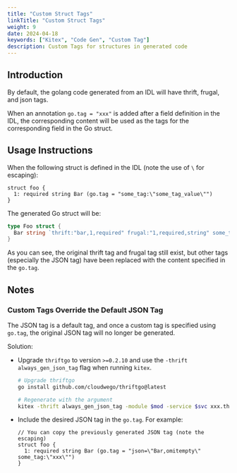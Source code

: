 ```yaml
---
title: "Custom Struct Tags"
linkTitle: "Custom Struct Tags"
weight: 9
date: 2024-04-18
keywords: ["Kitex", "Code Gen", "Custom Tag"]
description: Custom Tags for structures in generated code
---
```


## Introduction

By default, the golang code generated from an IDL will have thrift, frugal, and json tags.

When an annotation `go.tag = "xxx"` is added after a field definition in the IDL, the corresponding content will be used as the tags for the corresponding field in the Go struct.

## Usage Instructions

When the following struct is defined in the IDL (note the use of `\` for escaping):

```thrift
struct foo {
  1: required string Bar (go.tag = "some_tag:\"some_tag_value\"")
}
```

The generated Go struct will be:

```go
type Foo struct {
  Bar string `thrift:"bar,1,required" frugal:"1,required,string" some_tag:"some_tag_value"`
}
```

As you can see, the original thrift tag and frugal tag still exist, but other tags (especially the JSON tag) have been replaced with the content specified in the `go.tag`.

## Notes

### Custom Tags Override the Default JSON Tag

The JSON tag is a default tag, and once a custom tag is specified using `go.tag`, the original JSON tag will no longer be generated.

Solution:

- Upgrade `thriftgo` to version `>=0.2.10` and use the `-thrift always_gen_json_tag` flag when running `kitex`.

  ```bash
  # Upgrade thriftgo
  go install github.com/cloudwego/thriftgo@latest

  # Regenerate with the argument
  kitex -thrift always_gen_json_tag -module $mod -service $svc xxx.thrift
  ```

- Include the desired JSON tag in the `go.tag`. For example:

  ```thrift
  // You can copy the previously generated JSON tag (note the escaping)
  struct foo {
    1: required string Bar (go.tag = "json=\"Bar,omitempty\" some_tag:\"xxx\"")
  }
  ```
